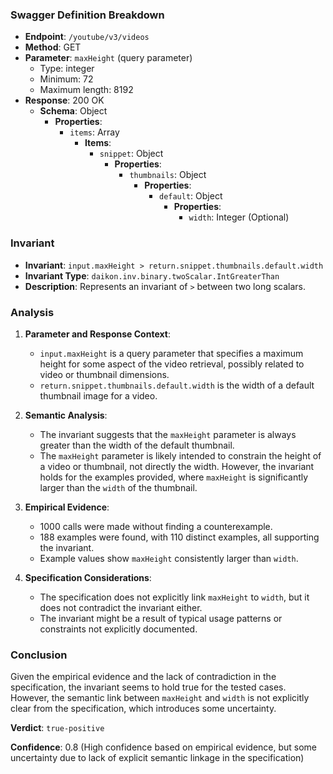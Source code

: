 ### Swagger Definition Breakdown

- **Endpoint**: `/youtube/v3/videos`
- **Method**: GET
- **Parameter**: `maxHeight` (query parameter)
  - Type: integer
  - Minimum: 72
  - Maximum length: 8192
- **Response**: 200 OK
  - **Schema**: Object
    - **Properties**:
      - `items`: Array
        - **Items**:
          - `snippet`: Object
            - **Properties**:
              - `thumbnails`: Object
                - **Properties**:
                  - `default`: Object
                    - **Properties**:
                      - `width`: Integer (Optional)

### Invariant

- **Invariant**: `input.maxHeight > return.snippet.thumbnails.default.width`
- **Invariant Type**: `daikon.inv.binary.twoScalar.IntGreaterThan`
- **Description**: Represents an invariant of `>` between two long scalars.

### Analysis

1. **Parameter and Response Context**:
   - `input.maxHeight` is a query parameter that specifies a maximum height for some aspect of the video retrieval, possibly related to video or thumbnail dimensions.
   - `return.snippet.thumbnails.default.width` is the width of a default thumbnail image for a video.

2. **Semantic Analysis**:
   - The invariant suggests that the `maxHeight` parameter is always greater than the width of the default thumbnail.
   - The `maxHeight` parameter is likely intended to constrain the height of a video or thumbnail, not directly the width. However, the invariant holds for the examples provided, where `maxHeight` is significantly larger than the `width` of the thumbnail.

3. **Empirical Evidence**:
   - 1000 calls were made without finding a counterexample.
   - 188 examples were found, with 110 distinct examples, all supporting the invariant.
   - Example values show `maxHeight` consistently larger than `width`.

4. **Specification Considerations**:
   - The specification does not explicitly link `maxHeight` to `width`, but it does not contradict the invariant either.
   - The invariant might be a result of typical usage patterns or constraints not explicitly documented.

### Conclusion

Given the empirical evidence and the lack of contradiction in the specification, the invariant seems to hold true for the tested cases. However, the semantic link between `maxHeight` and `width` is not explicitly clear from the specification, which introduces some uncertainty.

**Verdict**: `true-positive`

**Confidence**: 0.8 (High confidence based on empirical evidence, but some uncertainty due to lack of explicit semantic linkage in the specification)
